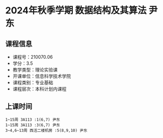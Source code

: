 # 2024年秋季学期 数据结构及其算法 尹东






## 课程信息

- 课程号：210070.06
- 学分：3.5
- 教学类型：理论实验课
- 开课单位：信息科学技术学院
- 课程类别：专业基础
- 课程层次：本科计划内课程

## 上课时间

```
1~15周 3A113 :1(6,7) 尹东
1~15周 3A113 :3(6,7) 尹东
3~4,6~13周 西活二楼机房 :5(8,9,10) 尹东
```

